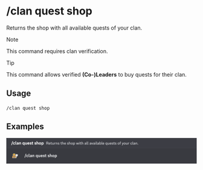 # /clan quest shop

Returns the shop with all available quests of your clan.

> [!NOTE]
> This command requires clan verification.

> [!TIP]
> This command allows verified **(Co-)Leaders** to buy quests for their clan.

## Usage

```
/clan quest shop
```

## Examples

<img src="../../../_media/examples/clan/quest/shop-0.png" class="prettier" draggable="false">
